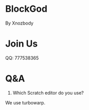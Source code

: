 # BlockGod
By Xnozbody

# Join Us
QQ: 777538365

# Q&A
1. Which Scratch editor do you use?

We use turbowarp.
